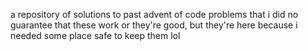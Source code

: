 a repository of solutions to past advent of code problems that i did
no guarantee that these work or they're good, but they're here because i needed some place safe to keep them lol
